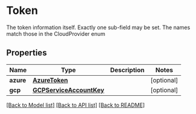 # Token

The token information itself. Exactly one sub-field may be set. The names match those in the CloudProvider enum

## Properties

| Name      | Type                                                | Description | Notes      |
| --------- | --------------------------------------------------- | ----------- | ---------- |
| **azure** | [**AzureToken**](AzureToken.md)                     |             | [optional] |
| **gcp**   | [**GCPServiceAccountKey**](GCPServiceAccountKey.md) |             | [optional] |

[[Back to Model list]](../README.md#documentation-for-models) [[Back to API list]](../README.md#documentation-for-api-endpoints) [[Back to README]](../README.md)
